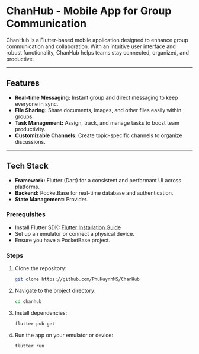 # ChanHub - Mobile App for Group Communication  

ChanHub is a Flutter-based mobile application designed to enhance group communication and collaboration. With an intuitive user interface and robust functionality, ChanHub helps teams stay connected, organized, and productive.  

---

## Features  
- **Real-time Messaging:** Instant group and direct messaging to keep everyone in sync.    
- **File Sharing:** Share documents, images, and other files easily within groups.  
- **Task Management:** Assign, track, and manage tasks to boost team productivity.  
- **Customizable Channels:** Create topic-specific channels to organize discussions.

---

## Tech Stack  
- **Framework:** Flutter (Dart) for a consistent and performant UI across platforms.  
- **Backend:** PocketBase for real-time database and authentication.  
- **State Management:** Provider.

### Prerequisites  
- Install Flutter SDK: [Flutter Installation Guide](https://flutter.dev/docs/get-started/install)  
- Set up an emulator or connect a physical device.  
- Ensure you have a PocketBase project.  

### Steps  
1. Clone the repository:  
   ```bash
   git clone https://github.com/PhuHuynhMS/ChanHub
2. Navigate to the project directory:
   ```bash
   cd chanhub
3. Install dependencies:
   ```bash
   flutter pub get
4. Run the app on your emulator or device:
   ```bash
   flutter run
